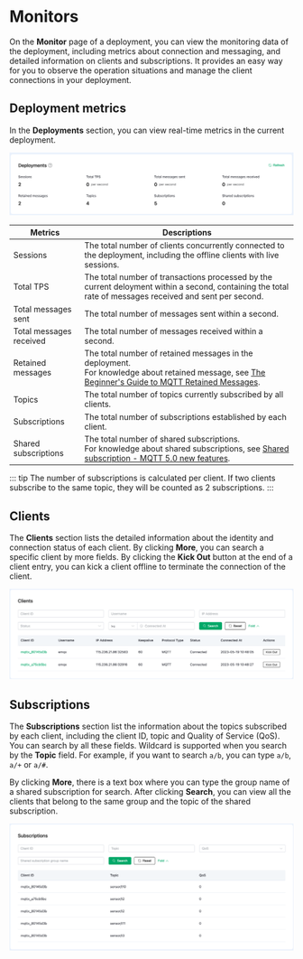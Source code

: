 # Monitors

On the **Monitor** page of a deployment, you can view the monitoring data of the deployment, including metrics about connection and messaging, and detailed information on clients and subscriptions. It provides an easy way for you to observe the operation situations and manage the client connections in your deployment.

## Deployment metrics

In the **Deployments** section, you can view real-time metrics in the current deployment.

![monitor](./_assets/monitor.png)

| Metrics                 | Descriptions                                                 |
| ----------------------- | ------------------------------------------------------------ |
| Sessions                | The total number of clients concurrently connected to the deployment, including the offline clients with live sessions. |
| Total TPS               | The total number of transactions processed by the current deloyment within a second, containing the total rate of messages received and sent per second. |
| Total messages sent     | The total number of messages sent within a second.           |
| Total messages received | The total number of messages received within a second.       |
| Retained messages       | The total number of retained messages in the deployment. <br>For knowledge about retained message, see [The Beginner's Guide to MQTT Retained Messages](https://www.emqx.com/en/blog/mqtt5-features-retain-message). |
| Topics                  | The total number of topics currently subscribed by all clients. |
| Subscriptions           | The total number of subscriptions established by each client. |
| Shared subscriptions    | The total number of shared subscriptions.<br>For knowledge about shared subscriptions, see [Shared subscription - MQTT 5.0 new features](https://www.emqx.com/en/blog/introduction-to-mqtt5-protocol-shared-subscription). |

::: tip
The number of subscriptions is calculated per client. If two clients subscribe to the same topic, they will be counted as 2 subscriptions.
:::

## Clients

The **Clients** section lists the detailed information about the identity and connection status of each client. By clicking **More**, you can search a specific client by more fields. By clicking the **Kick Out** button at the end of a client entry, you can kick a client offline to terminate the connection of the client.

![client](./_assets/client.png)

## Subscriptions

The **Subscriptions** section list the information about the topics subscribed by each client, including the client ID, topic and Quality of Service (QoS). You can search by all these fields. Wildcard is supported when you search by the **Topic** field. For example, if you want to search `a/b`, you can type `a/b`, `a/+` or `a/#`. 

By clicking **More**, there is a text box where you can type the group name of a shared subscription for search. After clicking **Search**, you can view all the clients that belong to the same group and the topic of the shared subscription. 

![Subscriptions](./_assets/subscription.png)
